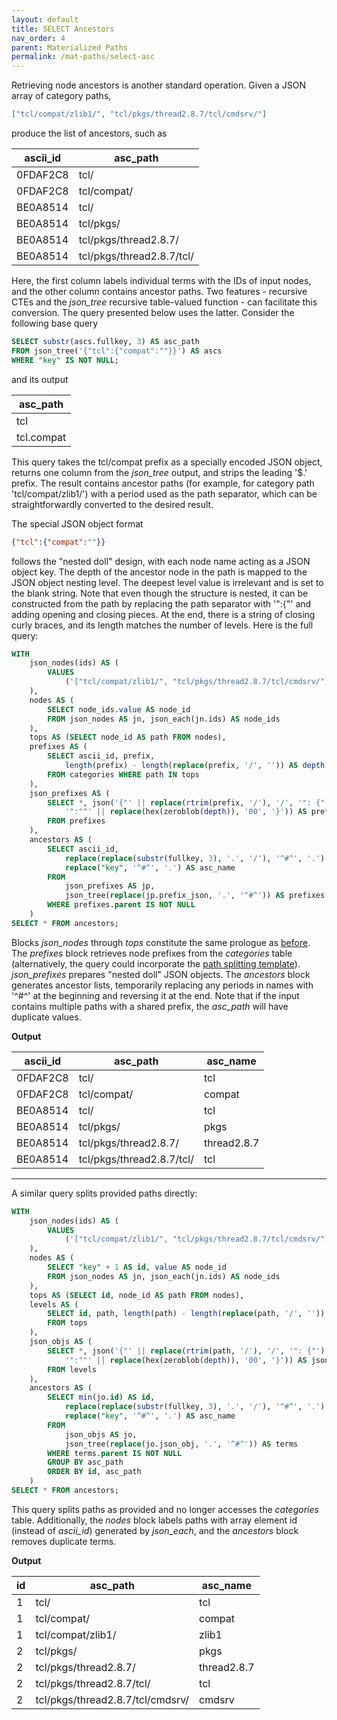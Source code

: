 ```yaml
---
layout: default
title: SELECT Ancestors
nav_order: 4
parent: Materialized Paths
permalink: /mat-paths/select-asc
---
```


Retrieving node ancestors is another standard operation. Given a JSON array of category paths,

~~~json
["tcl/compat/zlib1/", "tcl/pkgs/thread2.8.7/tcl/cmdsrv/"]
~~~

produce the list of ancestors, such as

| ascii_id | asc_path                  |
|----------|---------------------------|
| 0FDAF2C8 | tcl/                      |
| 0FDAF2C8 | tcl/compat/               |
| BE0A8514 | tcl/                      |
| BE0A8514 | tcl/pkgs/                 |
| BE0A8514 | tcl/pkgs/thread2.8.7/     |
| BE0A8514 | tcl/pkgs/thread2.8.7/tcl/ |

Here, the first column labels individual terms with the IDs of input nodes, and the other column contains ancestor paths. Two features - recursive CTEs and the *json_tree* recursive table-valued function - can facilitate this conversion. The query presented below uses the latter. Consider the following base query

~~~sql
SELECT substr(ascs.fullkey, 3) AS asc_path
FROM json_tree('{"tcl":{"compat":""}}') AS ascs
WHERE "key" IS NOT NULL;
~~~

and its output

| asc_path   |
|------------|
| tcl        |
| tcl.compat |

This query takes the tcl/compat prefix as a specially encoded JSON object, returns one column from the *json_tree* output, and strips the leading '$.' prefix. The result contains ancestor paths (for example, for category path 'tcl/compat/zlib1/') with a period used as the path separator, which can be straightforwardly converted to the desired result.

The special JSON object format

~~~json
{"tcl":{"compat":""}}
~~~

follows the "nested doll" design, with each node name acting as a JSON object key. The depth of the ancestor node in the path is mapped to the JSON object nesting level. The deepest level value is irrelevant and is set to the blank string. Note that even though the structure is nested, it can be constructed from the path by replacing the path separator with '":{"' and adding opening and closing pieces. At the end, there is a string of closing curly braces, and its length matches the number of levels. Here is the full query:

~~~sql
WITH
    json_nodes(ids) AS (
        VALUES
            ('["tcl/compat/zlib1/", "tcl/pkgs/thread2.8.7/tcl/cmdsrv/"]')
    ), 
    nodes AS (
        SELECT node_ids.value AS node_id
        FROM json_nodes AS jn, json_each(jn.ids) AS node_ids
    ),
    tops AS (SELECT node_id AS path FROM nodes),
    prefixes AS (
        SELECT ascii_id, prefix,
            length(prefix) - length(replace(prefix, '/', '')) AS depth
        FROM categories WHERE path IN tops
    ),    
    json_prefixes AS (
        SELECT *, json('{"' || replace(rtrim(prefix, '/'), '/', '": {"') ||
            '":""' || replace(hex(zeroblob(depth)), '00', '}')) AS prefix_json
        FROM prefixes
    ),
    ancestors AS (
        SELECT ascii_id,
            replace(replace(substr(fullkey, 3), '.', '/'), '^#^', '.') || '/' AS asc_path,
            replace("key", '^#^', '.') AS asc_name
        FROM
            json_prefixes AS jp,
            json_tree(replace(jp.prefix_json, '.', '^#^')) AS prefixes
        WHERE prefixes.parent IS NOT NULL
    )
SELECT * FROM ancestors;
~~~

Blocks *json_nodes* through *tops* constitute the same prologue as [before](select-desc#prologue). The *prefixes* block retrieves node prefixes from the *categories* table (alternatively, the query could incorporate the [path splitting template](../patterns/split-dsv#Split-Path)). *json_prefixes* prepares "nested doll" JSON objects. The *ancestors* block generates ancestor lists, temporarily replacing any periods in names with '^#^'  at the beginning and reversing it at the end. Note that if the input contains multiple paths with a shared prefix, the *asc_path* will have duplicate values.

**Output**

| ascii_id | asc_path                  | asc_name    |
|----------|---------------------------|-------------|
| 0FDAF2C8 | tcl/                      | tcl         |
| 0FDAF2C8 | tcl/compat/               | compat      |
| BE0A8514 | tcl/                      | tcl         |
| BE0A8514 | tcl/pkgs/                 | pkgs        |
| BE0A8514 | tcl/pkgs/thread2.8.7/     | thread2.8.7 |
| BE0A8514 | tcl/pkgs/thread2.8.7/tcl/ | tcl         |

---

<a name="list-ancestors"></a>
A similar query splits provided paths directly:

~~~sql
WITH
    json_nodes(ids) AS (
        VALUES
            ('["tcl/compat/zlib1/", "tcl/pkgs/thread2.8.7/tcl/cmdsrv/"]')
    ), 
    nodes AS (
        SELECT "key" + 1 AS id, value AS node_id
        FROM json_nodes AS jn, json_each(jn.ids) AS node_ids
    ),
    tops AS (SELECT id, node_id AS path FROM nodes),
    levels AS (
        SELECT id, path, length(path) - length(replace(path, '/', '')) AS depth
        FROM tops
    ),
    json_objs AS (
        SELECT *, json('{"' || replace(rtrim(path, '/'), '/', '": {"') ||
            '":""' || replace(hex(zeroblob(depth)), '00', '}')) AS json_obj
        FROM levels
    ),
    ancestors AS (
        SELECT min(jo.id) AS id,
            replace(replace(substr(fullkey, 3), '.', '/'), '^#^', '.') || '/' AS asc_path,
            replace("key", '^#^', '.') AS asc_name
        FROM
            json_objs AS jo,
            json_tree(replace(jo.json_obj, '.', '^#^')) AS terms
        WHERE terms.parent IS NOT NULL
        GROUP BY asc_path		
        ORDER BY id, asc_path
    )
SELECT * FROM ancestors;
~~~

This query splits paths as provided and no longer accesses the *categories* table. Additionally, the *nodes* block labels paths with array element id (instead of *ascii_id*) generated by *json_each*, and the *ancestors* block removes duplicate terms.

**Output**

| id | asc_path                         | asc_name    |
|----|----------------------------------|-------------|
| 1  | tcl/                             | tcl         |
| 1  | tcl/compat/                      | compat      |
| 1  | tcl/compat/zlib1/                | zlib1       |
| 2  | tcl/pkgs/                        | pkgs        |
| 2  | tcl/pkgs/thread2.8.7/            | thread2.8.7 |
| 2  | tcl/pkgs/thread2.8.7/tcl/        | tcl         |
| 2  | tcl/pkgs/thread2.8.7/tcl/cmdsrv/ | cmdsrv      |

